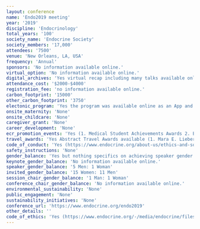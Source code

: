 ```yaml
---
layout: conference 
name: 'Endo2019 meeting'
year: '2019'
discipline: 'Endocrinology'
total_years: '100'
society_name: 'Endocrine Society'
society_members: '17,000'
attendees: '7500'
venue: 'New Orleans, LA, USA'
frequency: 'Annual'
sponsors: 'No information available online.'
virtual_option: 'No information available online.'
digital_archives: 'Yes virtual recap including many talks available online for past meetings: (https://virtual.keystonesymposia.org/ks/conferences/43/view/2) Endo session recordings are available for purchase.'
attendance_cost: '$2000-$4000'
registration_fee: 'no information available online.'
carbon_footprint: '15000'
other_carbon_footprint: '3750'
electonic_program: 'Yes the program was available online as an App and a .pdf file.'
onsite_maternity: 'None'
onsite_childcare: 'None'
caregiver_grant: 'None'
career_development: 'None'
ecr_promotion_events: 'Yes (1. Medical Student Achievements Awards 2. Early Investigators Awards  3. The Endocrine Society Outstanding Abstract Awards are awarded for abstracts submitted by in-training post-doctoral fellows, new faculty, or graduate students.  4. The Endocrine Societys Helmsley Charitable Trust Abstract Awards in Type 1 Diabetes is awarded for outstanding abstracts submitted by trainees and early-career professionals)'
travel_awards: 'Yes Abstract Travel Awards available (1. Mara E. Lieberman Memorial Travel Grants are awarded for outstanding abstracts submitted by women)'
code_of_conduct: 'Yes (https://www.endocrine.org/about-us/ethics-and-society-documents/code-of-conduct)'
safety_instructions: 'None'
gender_balance: 'Yes but nothing specifics on achieving speaker gender equity and diversity (https://www.endocrine.org/our-community/building-community-and-global-exchange/diversity-and-inclusion)'
keynote_gender_balance: 'No information available online.'
speaker_gender_balance: '5 Men: 1 Woman'
invited_gender_balance: '15 Women: 11 Men'
session_chair_gender_balance: '1 Man: 1 Woman'
conference_chair_gender_balance: 'No information available online.'
environmental_sustainability: 'None'
public_engagement: 'None'
sustainability_initiatives: 'None'
conference_url: 'https://www.endocrine.org/endo2019'
other_details: ''
code_of_ethics: 'Yes (https://www.endocrine.org/-/media/endocrine/files/about/codeofethics.pdf)'
---
```

